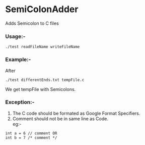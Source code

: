 # SemiColonAdder
Adds Semicolon to C files


### Usage:- 
```
./test readFileName writeFileName
```

### Example:-
After
```
./test differentEnds.txt tempFile.c
```
We get tempFile with Semicolons.

### Exception:-
1. The C code should be formated as Google Format Specifiers. <br />
2. Comment should not be in same line as Code. <br />
eg:-
```
int a = 6 // comment OR
int b = 7 /* comment */
```
